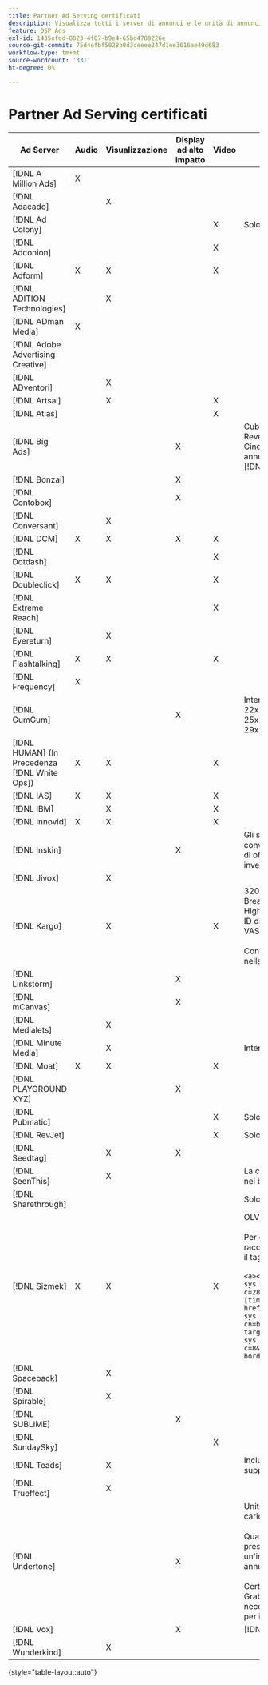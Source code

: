 ```yaml
---
title: Partner Ad Serving certificati
description: Visualizza tutti i server di annunci e le unità di annunci certificati.
feature: DSP Ads
exl-id: 1435efdd-8823-4f07-b9e4-65bd4789226e
source-git-commit: 75d4efbf5028b0d3ceeee247d1ee3616ae49d683
workflow-type: tm+mt
source-wordcount: '331'
ht-degree: 0%

---
```


# Partner Ad Serving certificati

| Ad Server | Audio | Visualizzazione | Display ad alto impatto | Video | Requisiti speciali e note |
| --- | --- | --- | --- | --- | --- |
| [!DNL A Million Ads] | X | | | | |
| [!DNL Adacado] | | X | | | |
| [!DNL Ad Colony] | | | | X | Solo VAST mobile |
| [!DNL Adconion] | | | | X | |
| [!DNL Adform] | X | X | | X | |
| [!DNL ADITION Technologies] | | X | | | |
| [!DNL ADman Media] | X | | | | |
| [!DNL Adobe Advertising Creative] | | | | | |
| [!DNL ADventori] | | X | | | |
| [!DNL Artsai] | | X | | X | |
| [!DNL Atlas] | | | | X | |
| [!DNL Big Ads] | | | X | | Cubo (Desktop), Cubo (Mobile), Schede (Desktop), Big Reveal (Desktop), Cine-Cube (Desktop), Cinematografia (Desktop). Imposta tutti questi tipi di annunci in DSP come 300x250. Certificato solo tramite [!DNL Magnite DV+]. |
| [!DNL Bonzai] | | | X | | |
| [!DNL Contobox] | | | X | | |
| [!DNL Conversant] | | X | | | |
| [!DNL DCM] | X | X | X | X | |
| [!DNL Dotdash] | | | | X | |
| [!DNL Doubleclick] | X | X | | X | |
| [!DNL Extreme Reach] | | | | X | |
| [!DNL Eyereturn] | | X | | | |
| [!DNL Flashtalking] | X | X | | X | |
| [!DNL Frequency] | X | | | | |
| [!DNL GumGum] | | | X | | Intervallo nello slot: 21x21; video mobile in-slot: 22x22; desktop in-slot: 24x24; hoverboard nello slot: 25x25; velocità nello slot: 26x26; interfaccia super: 29x29; angolo espandibile nello schermo: 20x20 |
| [!DNL HUMAN] (In Precedenza [!DNL White Ops]) | X | X | | X | |
| [!DNL IAS] | X | X | | X | |
| [!DNL IBM] | | X | | X | |
| [!DNL Innovid] | X | X | | X | |
| [!DNL Inskin] | | | X | | Gli skin ad alto impatto (inclusi gli annunci conversazionali Cavai) devono essere serviti su un ID di offerta display 180x150 attraverso la rete di inventario Inskin. |
| [!DNL Jivox] | | X | | | |
| [!DNL Kargo] | | X | | X | 320x50 Ancoraggio, BYOC, Hover, Breakout, Breakaway, Runway e Sidekick; 300x250 Outstream, HighRise; Display desktop standard (non sono richiesti ID di plug-in di annunci specifici); Video Anchor (solo VAST); CTV tramite [!DNL Pubmatic]</br></br>Contatta il team del tuo account Adobe per assistenza nella configurazione delle unità pubblicitarie. |
| [!DNL Linkstorm] | | | X | | |
| [!DNL mCanvas] | | | X | | |
| [!DNL Medialets] | | X | | | |
| [!DNL Minute Media] | | X | | | Interfaccia del desktop (970x250) |
| [!DNL Moat] | X | X | | X | |
| [!DNL PLAYGROUND XYZ] | | | X | | |
| [!DNL Pubmatic] | | | | X | Solo VAST |
| [!DNL RevJet] | | | | X | Solo VAST |
| [!DNL Seedtag] | | X | X | | |
| [!DNL SeenThis] | | X | | | La certificazione di visualizzazione include tag video nel banner |
| [!DNL Sharethrough] | | | | | Solo CTV, Native e Outstream |
| [!DNL Sizmek] | X | X | | X | OLV e CTV</br></br>Per eseguire il rendering dei tag nell&#39;interfaccia utente, racchiudere il tag con `<a>` tag (all&#39;inizio e alla fine). Vedi il tag di esempio seguente:</br></br>`<a><script src="https://bs.serving-sys.com/Serving/adServer.bs?c=28&cn=display&pli=1074570064&w=900&h=550&ord=[timestamp]&ifrm=-1&z=0"></script> <noscript> <a href="https://bs.serving-sys.com/Serving/adServer.bs?cn=brd&pli=1074570064&Page=&Pos=-602368150" target="_blank"> <img src="https://bs.serving-sys.com/Serving/adServer.bs?c=8&cn=display&pli=1074570064&Page=&Pos=-602368150" border=0 width=900 height=550></a> </noscript><a>` |
| [!DNL Spaceback] | | X | | | |
| [!DNL Spirable] | | X | | | |
| [!DNL SUBLIME] | | | X | | |
| [!DNL SundaySky] | | | | X | |
| [!DNL Teads] | | X | | | Include visualizzazione nativa. Non è disponibile alcun supporto per VPAID sull&#39;inventario a valle. |
| [!DNL Trueffect] | | X | | | |
| [!DNL Undertone] | | | X | | Unità pubblicitaria personalizzata Page Grabber caricata come 180x150 in DSP</br></br>Quando Index Exchange supera un&#39;asta di 180x150 e presenta offerte DSP sull&#39;asta e fornisce un&#39;impression, il contenuto creativo si espande a un annuncio di visualizzazione a pagina intera.</br></br>Certificato inizialmente per le unità pubblicitarie Page Grabber, Expandable Adhesion e Screen Shift. È necessario ricertificarlo, con passaggi contrassegnati per i processi. |
| [!DNL Vox] | | | X | | [!DNL Athena] unità annuncio |
| [!DNL Wunderkind] | | X | | | |

{style="table-layout:auto"}
